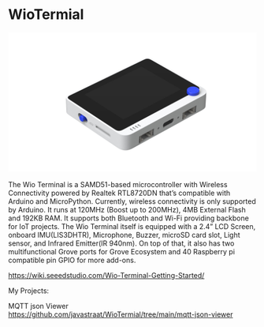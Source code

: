 # WioTermial
<center><img src="images/Wio-Terminal-Wiki.jpg"> 
</center>

The Wio Terminal is a SAMD51-based microcontroller with Wireless Connectivity powered by Realtek RTL8720DN that’s compatible with Arduino and MicroPython. Currently, wireless connectivity is only supported by Arduino. It runs at 120MHz (Boost up to 200MHz), 4MB External Flash and 192KB RAM. It supports both Bluetooth and Wi-Fi providing backbone for IoT projects. The Wio Terminal itself is equipped with a 2.4” LCD Screen, onboard IMU(LIS3DHTR), Microphone, Buzzer, microSD card slot, Light sensor, and Infrared Emitter(IR 940nm). On top of that, it also has two multifunctional Grove ports for Grove Ecosystem and 40 Raspberry pi compatible pin GPIO for more add-ons.

https://wiki.seeedstudio.com/Wio-Terminal-Getting-Started/

My Projects:

MQTT json Viewer
https://github.com/javastraat/WioTermial/tree/main/mqtt-json-viewer

